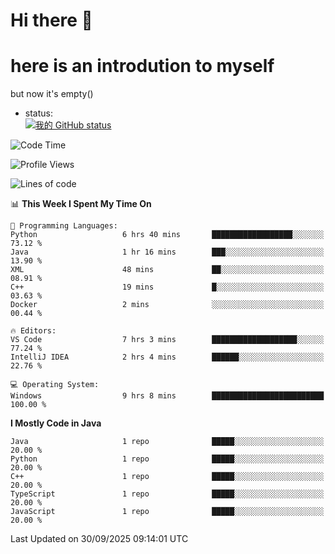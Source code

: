 # Hi there 👋
# here is an introdution to myself   
but now it's empty()
* status:    
[![我的 GitHub status](https://github-readme-stats.vercel.app/api?username=LMXsecound&show_icons=true&theme=ambient_gradient)](https://github.com/anuraghazra/github-readme-stats)
<!--START_SECTION:waka-->
![Code Time](http://img.shields.io/badge/Code%20Time-156%20hrs%2028%20mins-blue)

![Profile Views](http://img.shields.io/badge/Profile%20Views-100-blue)

![Lines of code](https://img.shields.io/badge/From%20Hello%20World%20I%27ve%20Written-4.3%20thousand%20lines%20of%20code-blue)

📊 **This Week I Spent My Time On** 

```text
💬 Programming Languages: 
Python                   6 hrs 40 mins       ██████████████████░░░░░░░   73.12 % 
Java                     1 hr 16 mins        ███░░░░░░░░░░░░░░░░░░░░░░   13.90 % 
XML                      48 mins             ██░░░░░░░░░░░░░░░░░░░░░░░   08.91 % 
C++                      19 mins             █░░░░░░░░░░░░░░░░░░░░░░░░   03.63 % 
Docker                   2 mins              ░░░░░░░░░░░░░░░░░░░░░░░░░   00.44 % 

🔥 Editors: 
VS Code                  7 hrs 3 mins        ███████████████████░░░░░░   77.24 % 
IntelliJ IDEA            2 hrs 4 mins        ██████░░░░░░░░░░░░░░░░░░░   22.76 % 

💻 Operating System: 
Windows                  9 hrs 8 mins        █████████████████████████   100.00 % 
```

**I Mostly Code in Java** 

```text
Java                     1 repo              █████░░░░░░░░░░░░░░░░░░░░   20.00 % 
Python                   1 repo              █████░░░░░░░░░░░░░░░░░░░░   20.00 % 
C++                      1 repo              █████░░░░░░░░░░░░░░░░░░░░   20.00 % 
TypeScript               1 repo              █████░░░░░░░░░░░░░░░░░░░░   20.00 % 
JavaScript               1 repo              █████░░░░░░░░░░░░░░░░░░░░   20.00 % 
```




 Last Updated on 30/09/2025 09:14:01 UTC
<!--END_SECTION:waka-->

